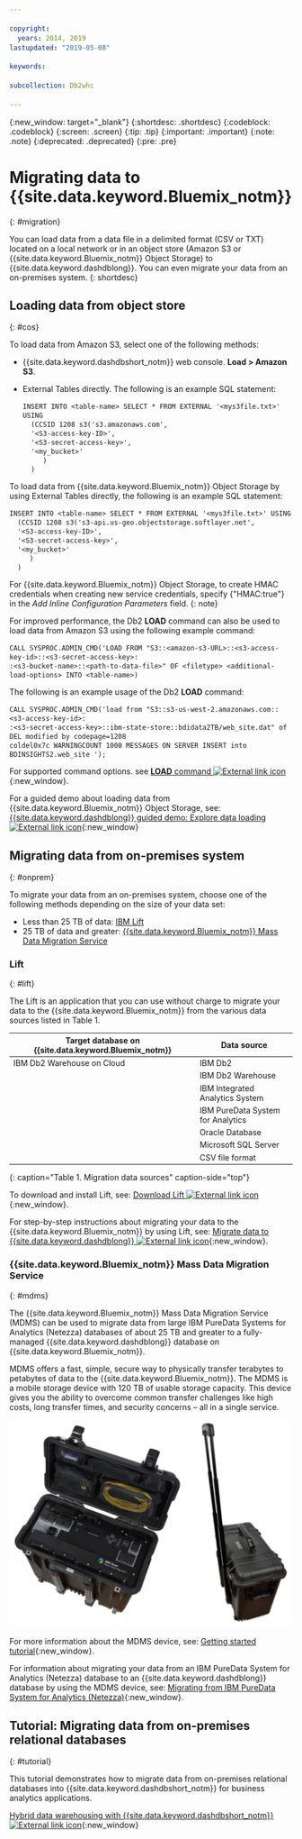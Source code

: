 ```yaml
---

copyright:
  years: 2014, 2019
lastupdated: "2019-05-08"

keywords:

subcollection: Db2whc

---
```


<!-- Attribute definitions --> 
{:new_window: target="_blank"}
{:shortdesc: .shortdesc}
{:codeblock: .codeblock}
{:screen: .screen}
{:tip: .tip}
{:important: .important}
{:note: .note}
{:deprecated: .deprecated}
{:pre: .pre}

# Migrating data to {{site.data.keyword.Bluemix_notm}}
{: #migration}

You can load data from a data file in a delimited format (CSV or TXT) located on a local network or in an object store (Amazon S3 or {{site.data.keyword.Bluemix_notm}} Object Storage) to {{site.data.keyword.dashdblong}}. You can even migrate your data from an on-premises system.
{: shortdesc}

## Loading data from object store
{: #cos}

To load data from Amazon S3, select one of the following methods:
  * {{site.data.keyword.dashdbshort_notm}} web console. **Load > Amazon S3**. 
  * External Tables directly. The following is an example SQL statement:

    ```
    INSERT INTO <table-name> SELECT * FROM EXTERNAL '<mys3file.txt>' USING
      (CCSID 1208 s3('s3.amazonaws.com', 
      '<S3-access-key-ID>',
      '<S3-secret-access-key>', 
      '<my_bucket>'
         )
      )      
    ```

To load data from {{site.data.keyword.Bluemix_notm}} Object Storage by using External Tables directly, the following is an example SQL statement:

```
INSERT INTO <table-name> SELECT * FROM EXTERNAL '<mys3file.txt>' USING
  (CCSID 1208 s3('s3-api.us-geo.objectstorage.softlayer.net', 
  '<S3-access-key-ID>',
  '<S3-secret-access-key>', 
  '<my_bucket>'
     )
  )      
```

For {{site.data.keyword.Bluemix_notm}} Object Storage, to create HMAC credentials when creating new service credentials, specify {"HMAC:true"} in the *Add Inline Configuration Parameters* field.
{: note}

For improved performance, the Db2 **LOAD** command can also be used to load data from Amazon S3 using the following example command:

```
CALL SYSPROC.ADMIN_CMD('LOAD FROM "S3::<amazon-s3-URL>::<s3-access-key-id>::<s3-secret-access-key>:
:<s3-bucket-name>::<path-to-data-file>" OF <filetype> <additional-load-options> INTO <table-name>)
```

The following is an example usage of the Db2 **LOAD** command:

```
CALL SYSPROC.ADMIN_CMD('load from "S3::s3-us-west-2.amazonaws.com::<s3-access-key-id>:
:<s3-secret-access-key>::ibm-state-store::bdidata2TB/web_site.dat" of DEL modified by codepage=1208 
coldel0x7c WARNINGCOUNT 1000 MESSAGES ON SERVER INSERT into BDINSIGHTS2.web_site ');
```

For supported command options. see [**LOAD** command ![External link icon](../../icons/launch-glyph.svg "External link icon")](https://www.ibm.com/support/knowledgecenter/en/SSEPGG_11.1.0/com.ibm.db2.luw.admin.cmd.doc/doc/r0008305.html){:new_window}. 

For a guided demo about loading data from {{site.data.keyword.Bluemix_notm}} Object Storage, see: [{{site.data.keyword.dashdblong}} guided demo: Explore data loading ![External link icon](../../icons/launch-glyph.svg "External link icon")](https://www.ibm.com/cloud/garage/demo/try-db2-warehouse-cloud){:new_window}

## Migrating data from on-premises system
{: #onprem}

To migrate your data from an on-premises system, choose one of the following methods depending on the size of your data set:
* Less than 25 TB of data: [IBM Lift](#lift)
* 25 TB of data and greater: [{{site.data.keyword.Bluemix_notm}} Mass Data Migration Service](#mdms)

### Lift
{: #lift}

The Lift is an application that you can use without charge to migrate your data to the {{site.data.keyword.Bluemix_notm}} from the various data sources listed in Table 1. 

| Target database on {{site.data.keyword.Bluemix_notm}} | Data source |
|------------------------------|-------------|
| IBM Db2 Warehouse on Cloud   | IBM Db2 |
|                              | IBM Db2 Warehouse |
|                              | IBM Integrated Analytics System |
|                              | IBM PureData System for Analytics |
|                              | Oracle Database |
|                              | Microsoft SQL Server |
|                              | CSV file format |
{: caption="Table 1. Migration data sources" caption-side="top"}

To download and install Lift, see: [Download Lift ![External link icon](../../icons/launch-glyph.svg "External link icon")](https://www.lift-cli.cloud.ibm.com/#download){:new_window}.

For step-by-step instructions about migrating your data to the {{site.data.keyword.Bluemix_notm}} by using Lift, see: [Migrate data to {{site.data.keyword.dashdblong}} ![External link icon](../../icons/launch-glyph.svg "External link icon")](https://www.lift-cli.cloud.ibm.com/#docs){:new_window}.

### {{site.data.keyword.Bluemix_notm}} Mass Data Migration Service
{: #mdms}

The {{site.data.keyword.Bluemix_notm}} Mass Data Migration Service (MDMS) can be used to migrate data from large IBM PureData Systems for Analytics (Netezza) databases of about 25 TB and greater to a fully-managed {{site.data.keyword.dashdblong}} database on {{site.data.keyword.Bluemix_notm}}.

MDMS offers a fast, simple, secure way to physically transfer terabytes to petabytes of data to the {{site.data.keyword.Bluemix_notm}}. The MDMS is a mobile storage device with 120 TB of usable storage capacity. This device gives you the ability to overcome common transfer challenges like high costs, long transfer times, and security concerns – all in a single service.

![View of the Mass Data Migration Service device](images/mdms.svg)

For more information about the MDMS device, see: [Getting started tutorial](/docs/infrastructure/mass-data-migration?topic=mass-data-migration-getting-started-tutorial#getting-started-with-ibm-cloud-mass-data-migration){:new_window}.

For information about migrating your data from an IBM PureData System for Analytics (Netezza) database to an {{site.data.keyword.dashdblong}} database by using the MDMS device, see: [Migrating from IBM PureData System for Analytics (Netezza)](/docs/services/Db2whc/connecting?topic=Db2whc-pda#pda){:new_window}.

## Tutorial: Migrating data from on-premises relational databases
{: #tutorial}

This tutorial demonstrates how to migrate data from on-premises relational databases into {{site.data.keyword.dashdbshort_notm}} for business analytics applications. 

[Hybrid data warehousing with {{site.data.keyword.dashdbshort_notm}} ![External link icon](../../icons/launch-glyph.svg "External link icon")](https://www.ibm.com/cloud/garage/tutorials/ibm-db2-warehouse-on-cloud/hybrid-data-warehousing-with-db-2-warehouse-on-cloud){:new_window}

